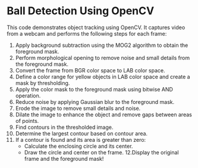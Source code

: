 # Ball Detection Using OpenCV
This code demonstrates object tracking using OpenCV. It captures video from a webcam and performs the following steps for each frame:
1. Apply background subtraction using the MOG2 algorithm to obtain the foreground mask.
2. Perform morphological opening to remove noise and small details from the foreground mask.
3. Convert the frame from BGR color space to LAB color space.
4. Define a color range for yellow objects in LAB color space and create a mask by thresholding.
5. Apply the color mask to the foreground mask using bitwise AND operation.
6. Reduce noise by applying Gaussian blur to the foreground mask.
7. Erode the image to remove small details and noise.
8. Dilate the image to enhance the object and remove gaps between areas of points.
9. Find contours in the thresholded image.
10. Determine the largest contour based on contour area.
11. If a contour is found and its area is greater than zero:
       - Calculate the enclosing circle and its center.
       - Draw the circle and center on the frame.
12.Display the original frame and the foreground mask!

